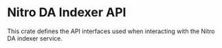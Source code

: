 # Nitro DA Indexer API

This crate defines the API interfaces used when interacting with the Nitro DA indexer service.
